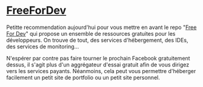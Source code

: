 # [FreeForDev](https://free-for.dev/#/?id=web-hosting)
Petitte recommendation aujourd'hui pour vous mettre en avant le repo "[Free For Dev](https://github.com/ripienaar/free-for-dev)" qui propose un ensemble de ressources gratuites pour les développeurs. 
On trouve de tout, des services d'hébergement, des IDEs, des services de monitoring...

N'espérer par contre pas faire tourner le prochain Facebook gratuitement dessus, il s'agit plus d'un aggrégateur d'essai gratuit afin de vous dirigez vers les services payants.
 Néanmoins, cela peut vous permettre d'héberger facilement un petit site de portfolio ou un petit site personnel.

